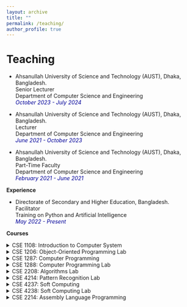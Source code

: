 ```yaml
---
layout: archive
title: ""
permalink: /teaching/
author_profile: true
---
```



# Teaching

* Ahsanullah University of Science and Technology (AUST), Dhaka, Bangladesh.<br />
Senior Lecturer<br />
Department of Computer Science and Engineering<br />
<i style='color:#000099;'>October 2023 - July 2024</i> <br />

* Ahsanullah University of Science and Technology (AUST), Dhaka, Bangladesh.<br />
Lecturer<br />
Department of Computer Science and Engineering<br />
<i style='color:#000099;'>June 2021 - October 2023</i> <br />

* Ahsanullah University of Science and Technology (AUST), Dhaka, Bangladesh.<br />
Part-Time Faculty<br />
Department of Computer Science and Engineering<br />
<i style='color:#000099;'>February 2021 - June 2021</i> <br />

<b>Experience</b>
* Directorate of Secondary and Higher Education, Bangladesh.<br />
Facilitator<br />
Training on Python and Artificial Intelligence<br />
<i style='color:#000099;'>May 2022 - Present</i> <br />

<b>Courses</b>
<details>
<summary>CSE 1108: Introduction to Computer System</summary>
<span style="color:green"><font size="3"><ins>Conducted in Fall 2022</ins></font></span><br>
<span style="text-align:justify; color:black; display:block;">
<font size="3">
<strong>Syllabus</strong>: Types of Computers; Basic principles of analog and digital computation; Brief
history of digital computers; Importance of computers & their impact on Society;
Application areas. Number systems, conversion of one system to another,
complementation of numbers and arithmetic operations, ASCII code representation
of data. Bits, Bytes, Words and memory capacity measurement. Generations of
digital computer hardware and software; Types of digital computers; Functional
units of a typical digital computer; I/O devices & peripherals: Printers, Monitors,
Mouse, Joysticks, VDU, Modems, Optical & magnetic document readers. Main
memory systems: types of ROMs and RAMs. Backing memory systems: Moveable
devices and hard disks, CDROMs and Flash memory devices. Processing units
and bus systems. Types of software: Systems software and application software.
Operating systems: Objectives and functions, introduction to DOS, Windows and
Unix. Computer Security: Objectives, various security issues. Introduction to
Internet and World Wide Web. Experiments based on DOS, Windows, Unix, Word processing and Spreadsheet
packages.
</font>
</span><br>
</details>

<details>
<summary>CSE 1206: Object-Oriented Programming Lab</summary>
<span style="color:green"><font size="3"><ins>Conducted in Fall 2021 | Spring 2022</ins></font></span><br>
<span style="text-align:justify; color:black; display:block;">
<font size="3">
<strong>Syllabus</strong>: Laboratory works based on Principles of Object-Oriented Programming (OOP); Concepts and Techniques of
OOP: Classes and Objects, Methods, Constructors and destructors,
Encapsulation and object reference, Polymorphism, Array of objects; Class
hierarchy: Creating class hierarchy, Member access and inheritance, Overloading
and overriding; OOP facilities for extensive and robust program design.
</font>
</span><br>
</details>

<details>
<summary>CSE 1287: Computer Programming</summary>
<span style="color:green"><font size="3"><ins>Conducted in Spring 2021</ins></font></span><br>
<span style="text-align:justify; color:black; display:block;">
<font size="3">
<strong>Syllabus</strong>: Introduction to the Digital Computer; Introduction to Programming Variables,
Assignment; Expressions; Input/Output; Conditionals and Branching; Iteration;
Functions; Recursion; Arrays; Introduction to Pointers; Structures; Introduction to
Data-Procedure Encapsulation; Dynamic allocation; Linked structures; Introduction
to Data Structure, Stacks and Queues; Search Trees; Time and space
requirements. (A programming language like C/C++ may be used as a basis
language. The same language must be used for the laboratory.)
</font>
</span><br>
</details>

<details>
<summary>CSE 1288: Computer Programming Lab</summary>
<span style="color:green"><font size="3"><ins>Conducted in Spring 2021</ins></font></span><br>
<span style="text-align:justify; color:black; display:block;">
<font size="3">
<strong>Syllabus</strong>: Laboratory works based on CSE 1287.
</font>
</span><br>
</details>



<details>
<summary>CSE 2208: Algorithms Lab</summary>
<span style="color:green"><font size="3"><ins>Conducted in Fall 2020 | Fall 2021</ins></font></span><br>
<span style="text-align:justify; color:black; display:block;">
<font size="3">
<strong>Syllabus</strong>: Laboratory works based on Algorithmic Complexity Analysis; Methods for the design of efficient algorithms:
Divide and Conquer, Greedy method, Dynamic programming, Backtracking,
Branch and Bound, Polynomial evaluation, Lower bound theory, Intractable
problems.
</font>
</span><br>
</details>

<details>
<summary>CSE 4214: Pattern Recognition Lab</summary>
<span style="color:green"><font size="3"><ins>Conducted in Fall 2020 | Spring 2021</ins></font></span><br>
<span style="text-align:justify; color:black; display:block;">
<font size="3">
<strong>Syllabus</strong>: Introduction: Object similarity measures, feature selection and pattern discovery in
data; Types of object classification and machine learning. Object recognition and
learning methods: Regression analysis; Bayesian classifiers and probabilistic
decision models; Neural networks and deep learning algorithms; Decision trees
and random forests; Support vector machines; Sequential pattern recognition; 
Reinforcement learning; Cluster analysis. Applications of pattern recognition and
machine learning methods.
</font>
</span><br>
</details>

<details>
<summary>CSE 4237: Soft Computing</summary>
<span style="color:green"><font size="3"><ins>Conducted in Fall 2021 | Spring 2022 | Fall 2022</ins></font></span><br>
<span style="text-align:justify; color:black; display:block;">
<font size="3">
<strong>Syllabus</strong>: Aims and constituents of soft computing. Fuzzy sets and logic: Concepts and
properties of fuzzy sets; Mathematical & logical implications of fuzzy sets; Fuzzy
relations; Applications of fuzzy sets in information processing, decision making and
control systems. Artificial neural networks: Underlying ideas and concepts of
artificial neural networks; Feed-Forward, Recurrent and other types of artificial
neural networks. Probabilistic reasoning: Bayesian inference models and Bayesian
networks; Dempster – Shafer theory; Probabilistic decision support systems.
Genetic algorithms: Underlying principles and fundamental operators of genetic
algorithms; Searching based on genetic algorithms; Genetic algorithm based
optimization, learning and control. Introduction to various neuro-fuzzy-probabilistic-
genetic combined approaches to computing applications.
</font>
</span><br>
</details>

<details>
<summary>CSE 4238: Soft Computing Lab</summary>
<span style="color:green"><font size="3"><ins>Conducted in Spring 2022</ins></font></span><br>
<span style="text-align:justify; color:black; display:block;">
<font size="3">
<strong>Syllabus</strong>: Laboratory works based on CSE 4237.
</font>
</span><br>
</details>

<details>
<summary>CSE 2214: Assembly Language Programming</summary>
<span style="color:green"><font size="3"><ins>Conducted in Spring 2020</ins></font></span><br>
<span style="text-align:justify; color:black; display:block;">
<font size="3">
<strong>Syllabus</strong>: System Architecture for Assembly language; Assembly programming basics;
Assembly instruction types and their formats: Arithmetic, Logical, Transfer control
and conditional processing, String processing, Input/Output; Interrupts;
Procedures; Interfacing using Assembly language.
</font>
</span><br>
</details>
